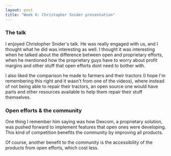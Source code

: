```yaml
---
layout: post
title: "Week 6: Christopher Snider presentation"
---
```


### The talk

I enjoyed Christopher Snider's talk. He was really engaged with us, and I thought what he did was interesting as well.<!--more--> I thought it was interesting when he talked about the difference between open and proprietary efforts, when he mentioned how the proprietary guys have to worry about profit margins and other stuff that open efforts dont need to bother with.

I also liked the comparison he made to farmers and their tractors (I hope I'm remembering this right and it wasn't from one of the videos), where instead of not being able to repair their tractors, an open source one would have parts and other resources available to help them repair their stuff themselves.

### Open efforts & the community

One thing I remember him saying was how Dexcom, a proprietary solution, was pushed forward to implement features that open ones were developing. This kind of competition benefits the community by improving all products.

Of course, another benefit to the community is the accessibility of the products from open efforts, which cost less.